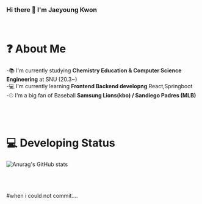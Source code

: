 ### Hi there 👋 I'm Jaeyoung Kwon

<!--
**jaylions/jaylions** is a ✨ _special_ ✨ repository because its `README.md` (this file) appears on your GitHub profile.

Here are some ideas to get you started:

- 🔭 I’m currently working on ...
- 🌱 I’m currently learning ...
- 👯 I’m looking to collaborate on ...
- 🤔 I’m looking for help with ...
- 💬 Ask me about ...
- 📫 How to reach me: ...
- 😄 Pronouns: ...
- ⚡ Fun fact: ...
-->
<br/>

# ❓ About Me

-📚 I'm currently studying <strong>Chemistry Education & Computer Science Engineering</strong> at SNU (20.3~)<br/>
-💻 I'm currently learning <strong>Frontend Backend developng</strong> React,Springboot <br/>
-⚾ I'm a big fan of Baseball <strong>Samsung Lions(kbo) / Sandiego Padres (MLB)</strong>
<br></br>
<br></br>
# 💻 Developing Status

![Anurag's GitHub stats](https://github-readme-stats.vercel.app/api?username=jaylions&show_icons=true&theme=radical)
<br></br>
<br></br>

#when i could not commit....
